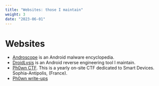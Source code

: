 ```yaml
---
title: "Websites: those I maintain"
weight: 3
date: "2023-06-01"
---
```


# Websites

- [Androscope](https://androscope.fortinet-cse.com) is an Android malware encyclopedia. 
- [DroidLysis](https://github.com/cryptax/droidlysis) is an Android reverse engineering tool I maintain.
- [Ph0wn CTF](https://ph0wn.org). This is a yearly on-site CTF dedicated to Smart Devices. Sophia-Antipolis, (France).
- [Ph0wn write-ups](https://github.com/ph0wn/writeups)


